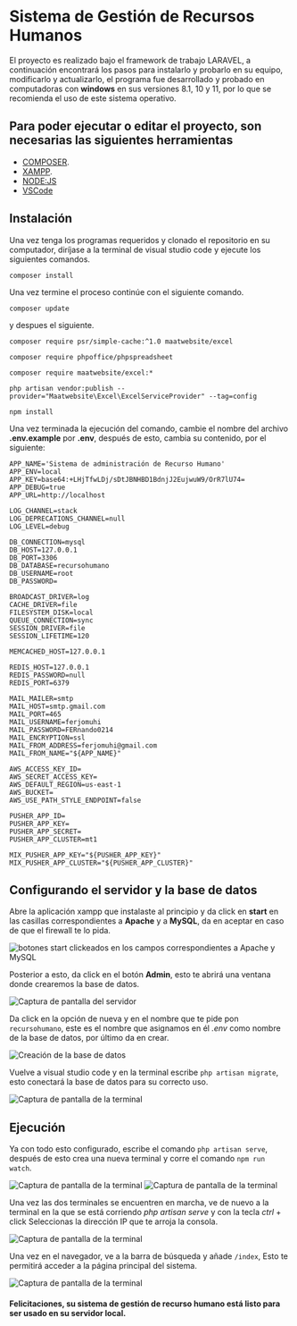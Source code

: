 # Sistema de Gestión de Recursos Humanos

El proyecto es realizado bajo el framework de trabajo LARAVEL, a continuación encontrará los pasos para instalarlo y probarlo en su equipo, modificarlo y actualizarlo, el programa fue desarrollado y probado en computadoras con **windows** en sus versiones 8.1, 10 y 11, por lo que se recomienda el uso de este sistema operativo.

## Para poder ejecutar o editar el proyecto, son necesarias las siguientes herramientas

- [COMPOSER](https://getcomposer.org/download/).
- [XAMPP](https://www.apachefriends.org/es/index.html).
- [NODE:JS](https://nodejs.org/es/)
- [VSCode](https://code.visualstudio.com/)

## Instalación
Una vez tenga los programas requeridos y clonado el repositorio en su computador, diríjase a la terminal de visual studio code y ejecute los siguientes comandos.

`composer install`

Una vez termine el proceso continúe con el siguiente comando.

`composer update`

y despues el siguiente.

`composer require psr/simple-cache:^1.0 maatwebsite/excel`

`composer require phpoffice/phpspreadsheet`

`composer require maatwebsite/excel:*`

`php artisan vendor:publish --provider="Maatwebsite\Excel\ExcelServiceProvider" --tag=config`

`npm install`

Una vez terminada la ejecución del comando, cambie el nombre del archivo **.env.example** por **.env**, después de esto, cambia su contenido, por el siguiente:

```
APP_NAME='Sistema de administración de Recurso Humano'
APP_ENV=local
APP_KEY=base64:+LHjTfwLDj/sDtJBNHBD1BdnjJ2EujwuW9/OrR7lU74=
APP_DEBUG=true
APP_URL=http://localhost

LOG_CHANNEL=stack
LOG_DEPRECATIONS_CHANNEL=null
LOG_LEVEL=debug

DB_CONNECTION=mysql
DB_HOST=127.0.0.1
DB_PORT=3306
DB_DATABASE=recursohumano
DB_USERNAME=root
DB_PASSWORD=

BROADCAST_DRIVER=log
CACHE_DRIVER=file
FILESYSTEM_DISK=local
QUEUE_CONNECTION=sync
SESSION_DRIVER=file
SESSION_LIFETIME=120

MEMCACHED_HOST=127.0.0.1

REDIS_HOST=127.0.0.1
REDIS_PASSWORD=null
REDIS_PORT=6379

MAIL_MAILER=smtp
MAIL_HOST=smtp.gmail.com
MAIL_PORT=465
MAIL_USERNAME=ferjomuhi
MAIL_PASSWORD=FERnando0214
MAIL_ENCRYPTION=ssl
MAIL_FROM_ADDRESS=ferjomuhi@gmail.com
MAIL_FROM_NAME="${APP_NAME}"

AWS_ACCESS_KEY_ID=
AWS_SECRET_ACCESS_KEY=
AWS_DEFAULT_REGION=us-east-1
AWS_BUCKET=
AWS_USE_PATH_STYLE_ENDPOINT=false

PUSHER_APP_ID=
PUSHER_APP_KEY=
PUSHER_APP_SECRET=
PUSHER_APP_CLUSTER=mt1

MIX_PUSHER_APP_KEY="${PUSHER_APP_KEY}"
MIX_PUSHER_APP_CLUSTER="${PUSHER_APP_CLUSTER}"
```
## Configurando el servidor y la base de datos
Abre la aplicación xampp que instalaste al principio y da click en **start** en las casillas correspondientes  a **Apache** y a **MySQL**, da en aceptar en caso de que el firewall te lo pida.

![botones start clickeados en los campos correspondientes a Apache y MySQL](/Imagenes/xampp.png)

Posterior a esto, da click en el botón **Admin**, esto te abrirá una ventana donde crearemos la base de datos.

![Captura de pantalla del servidor](/Imagenes/servidor.png)

Da click en la opción de nueva y en el nombre que te pide pon `recursohumano`, este es el nombre que asignamos en él *.env* como nombre de la base de datos, por último da en crear.

![Creación de la base de datos](/Imagenes/base%20de%20datos.png)

Vuelve a visual studio code y en la terminal escribe `php artisan migrate`, esto conectará la base de datos para su correcto uso.

![Captura de pantalla de la terminal](/Imagenes/terminal%20migrate.png)

## Ejecución

Ya con todo esto configurado, escribe el comando `php artisan serve`, después de esto crea una nueva terminal y corre el comando `npm run watch`.

![Captura de pantalla de la terminal](/Imagenes/serve.png)
![Captura de pantalla de la terminal](/Imagenes/npm.png)

Una vez las dos terminales se encuentren en marcha, ve de nuevo a la terminal en la que se está corriendo *php artisan serve* y con la tecla *ctrl* + click Seleccionas la dirección IP que te arroja la consola.

![Captura de pantalla de la terminal](/Imagenes/navegador.png)

Una vez en el navegador, ve a la barra de búsqueda y añade `/index`, Esto te permitirá acceder a la página principal del sistema.

![Captura de pantalla de la terminal](/Imagenes/index.png)

#### Felicitaciones, su sistema de gestión de recurso humano está listo para ser usado en su servidor local.
